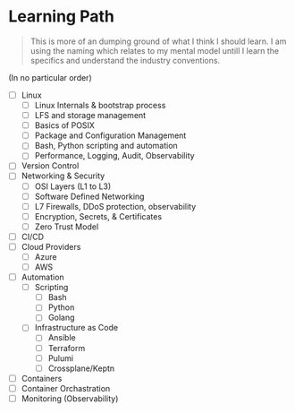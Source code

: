 # Learning Path

> This is more of an dumping ground of what I think I should learn. I am using the
naming which relates to my mental model untill I learn the specifics and
understand the industry conventions.

(In no particular order)

- [ ] Linux
  - [ ] Linux Internals & bootstrap process
  - [ ] LFS and storage management
  - [ ] Basics of POSIX
  - [ ] Package and Configuration Management
  - [ ] Bash, Python scripting and automation
  - [ ] Performance, Logging, Audit, Observability
- [ ] Version Control
- [ ] Networking & Security
  - [ ] OSI Layers (L1 to L3)
  - [ ] Software Defined Networking
  - [ ] L7 Firewalls, DDoS protection, observability
  - [ ] Encryption, Secrets, & Certificates
  - [ ] Zero Trust Model
- [ ] CI/CD
- [ ] Cloud Providers
  - [ ] Azure
  - [ ] AWS
- [ ] Automation
  - [ ] Scripting
    - [ ] Bash
    - [ ] Python
    - [ ] Golang
  - [ ] Infrastructure as Code
    - [ ] Ansible
    - [ ] Terraform
    - [ ] Pulumi
    - [ ] Crossplane/Keptn
- [ ] Containers
- [ ] Container Orchastration
- [ ] Monitoring (Observability)
